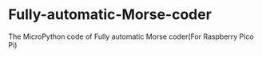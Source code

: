 # Fully-automatic-Morse-coder
The MicroPython code of Fully automatic Morse coder(For Raspberry Pico Pi)
